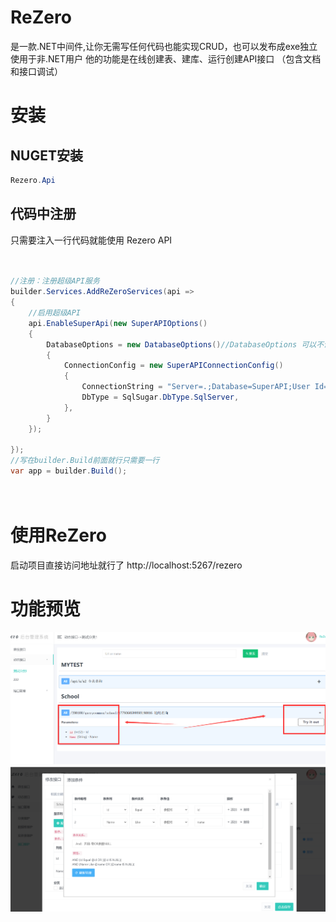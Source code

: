 # ReZero
是一款.NET中间件,让你无需写任何代码也能实现CRUD，也可以发布成exe独立使用于非.NET用户 
他的功能是在线创建表、建库、运行创建API接口 （包含文档和接口调试） 

# 安装
## NUGET安装

```cs
Rezero.Api 
``` 
## 代码中注册
只需要注入一行代码就能使用 Rezero API

```cs
 

//注册：注册超级API服务
builder.Services.AddReZeroServices(api =>
{
    //启用超级API
    api.EnableSuperApi(new SuperAPIOptions()
    {
        DatabaseOptions = new DatabaseOptions()//DatabaseOptions 可以不设置默认Sqlite为载体
        {
            ConnectionConfig = new SuperAPIConnectionConfig()
            {
                ConnectionString = "Server=.;Database=SuperAPI;User Id=sa;Password=sasa;",
                DbType = SqlSugar.DbType.SqlServer,
            },
        }
    });

});
//写在builder.Build前面就行只需要一行
var app = builder.Build();
 
 

```
# 使用ReZero
启动项目直接访问地址就行了
http://localhost:5267/rezero 
 
# 功能预览

![输入图片说明](image2.png)![输入图片说明](QQ%E6%88%AA%E5%9B%BE20240414121043.png)
